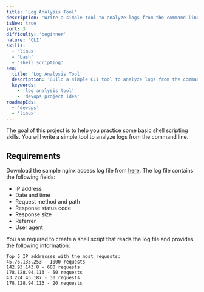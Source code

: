 ```yaml
---
title: 'Log Analysis Tool'
description: 'Write a simple tool to analyze logs from the command line.'
isNew: true
sort: 3
difficulty: 'beginner'
nature: 'CLI'
skills:
  - 'linux'
  - 'bash'
  - 'shell scripting'
seo:
  title: 'Log Analysis Tool'
  description: 'Build a simple CLI tool to analyze logs from the command line.'
  keywords:
    - 'log analysis tool'
    - 'devops project idea'
roadmapIds:
  - 'devops'
  - 'linux'
---
```


The goal of this project is to help you practice some basic shell scripting skills. You will write a simple tool to analyze logs from the command line.

## Requirements

Download the sample nginx access log file from [here](https://gist.githubusercontent.com/kamranahmedse/e66c3b9ea89a1a030d3b739eeeef22d0/raw/77fb3ac837a73c4f0206e78a236d885590b7ae35/nginx-access.log). The log file contains the following fields:

- IP address
- Date and time
- Request method and path
- Response status code
- Response size
- Referrer
- User agent

You are required to create a shell script that reads the log file and provides the following information:

```text
Top 5 IP addresses with the most requests:
45.76.135.253 - 1000 requests
142.93.143.8 - 600 requests
178.128.94.113 - 50 requests
43.224.43.187 - 30 requests
178.128.94.113 - 20 requests


```
